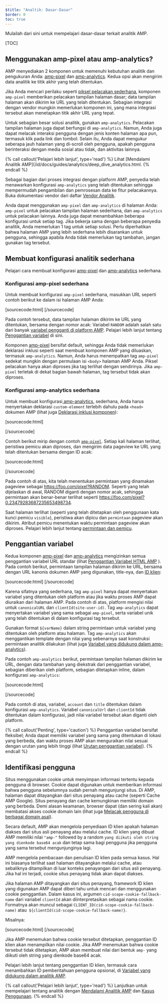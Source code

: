 ```yaml
---
$title: "Analtik: Dasar-Dasar"
$order: 0
toc: true
---
```


Mulailah dari sini untuk mempelajari dasar-dasar terkait analitik AMP.

[TOC]

## Menggunakan amp-pixel atau amp-analytics?


AMP menyediakan 2 komponen untuk memenuhi kebutuhan analitik dan pengukuran Anda: [amp-pixel](/id/docs/reference/amp-pixel.html) 
dan [amp-analytics](/id/docs/reference/extended/amp-analytics.html). Kedua opsi akan mengirim data analitik ke titik akhir yang telah ditentukan.


Jika Anda mencari perilaku seperti [piksel pelacakan sederhana](https://en.wikipedia.org/wiki/Web_beacon#Implementation), komponen `amp-pixel` memberikan pelacakan tampilan halaman dasar; data tampilan halaman akan dikirim ke URL yang telah ditentukan. Sebagian integrasi dengan vendor mungkin memerlukan komponen ini, yang mana integrasi tersebut akan menetapkan titik akhir URL yang tepat.

Untuk sebagian besar solusi analitik, gunakan `amp-analytics`. Pelacakan tampilan halaman juga dapat berfungsi di `amp-analytics`. Namun, Anda juga dapat melacak interaksi pengguna dengan jenis konten halaman apa pun, termasuk klik pada link dan tombol. Selain itu, Anda dapat mengukur seberapa jauh halaman yang di-scroll oleh pengguna, apakah pengguna berinteraksi dengan media sosial atau tidak, dan aktivitas lainnya.

{% call callout('Pelajari lebih lanjut', type='read') %}
 Lihat [Mendalami Analitik AMP](/id/docs/guides/analytics/deep_dive_analytics.html. 
 {% endcall %}

Sebagai bagian dari proses integrasi dengan platform AMP, penyedia telah menawarkan konfigurasi `amp-analytics` 
yang telah ditentukan sehingga mempermudah pengambilan dan pemrosesan data ke fitur pelacakannya. Buka dokumentasi vendor dari daftar [Vendor Analitik](/id/docs/guides/analytics/analytics-vendors.html).

Anda dapat menggunakan `amp-pixel` dan `amp-analytics` 
di halaman Anda: `amp-pixel` untuk pelacakan tampilan halaman sederhana, dan `amp-analytics` untuk pelacakan lainnya. Anda juga dapat menambahkan beberapa konfigurasi untuk setiap tag. Jika bekerja sama dengan beberapa penyedia analitik, Anda memerlukan 1 tag untuk setiap solusi. Perlu diperhatikan bahwa halaman AMP yang lebih sederhana lebih disarankan untuk pengguna, sehingga apabila Anda tidak memerlukan tag tambahan, jangan gunakan tag tersebut.

## Membuat konfigurasi analitik sederhana


Pelajari cara membuat konfigurasi [amp-pixel](/id/docs/reference/amp-pixel.html) 
dan [amp-analytics](/id/docs/reference/extended/amp-analytics.html) sederhana.

### Konfigurasi amp-pixel sederhana

 Untuk membuat konfigurasi `amp-pixel` sederhana, masukkan URL seperti contoh berikut ke dalam isi halaman AMP Anda:

[sourcecode:html]
<amp-pixel src="https://foo.com/pixel?RANDOM"></amp-pixel>
[/sourcecode]

 Pada contoh tersebut, data tampilan halaman dikirim ke URL yang ditentukan, bersama dengan nomor acak: Variabel `RANDOM` 
adalah salah satu dari banyak [variabel pengganti di platform AMP](https://github.com/ampproject/amphtml/blob/master/spec/amp-var-substitutions.md). Pelajari lebih lanjut tentang [Penggantian variabel](/id/docs/guides/analytics/analytics_basics.html#variable-substitution) di sini.

 Komponen [amp-pixel](/id/docs/reference/amp-pixel.html) bersifat default, sehingga Anda tidak memerlukan deklarasi inklusi seperti saat membuat komponen AMP yang diluaskan, termasuk `amp-analytics`. Namun, Anda harus menempatkan tag `amp-pixel` sedekat mungkin dengan permulaan isi `<body>` halaman AMP Anda. Piksel pelacakan hanya akan diproses jika tag terlihat dengan sendirinya. Jika `amp-pixel` terletak di dekat bagian bawah halaman, tag tersebut tidak akan diproses.

### Konfigurasi amp-analytics sederhana


Untuk membuat konfigurasi[ amp-analytics,](/id/docs/reference/extended/amp-analytics.html)  sederhana, Anda harus menyertakan deklarasi `custom-element` terlebih dahulu pada `<head>` dokumen AMP (lihat juga [Deklarasi inklusi komponen](/id/docs/reference/extended.html#component-inclusion-declaration)):

[sourcecode:html]

<script async custom-element="amp-analytics" src="https://cdn.ampproject.org/v0/amp-analytics-0.1.js"></script>

[/sourcecode]

 Contoh berikut mirip dengan contoh [`amp-pixel`](/id/docs/guides/analytics/analytics_basics.html#simple-amp-pixel-configuration). Setiap kali halaman terlihat, peristiwa pemicu akan diproses, dan mengirim data pageview ke URL yang telah ditentukan bersama dengan ID acak:

[sourcecode:html]
<amp-analytics>

<script type="application/json">
{
  "requests": {
    "pageview": "https://foo.com/pixel?RANDOM", 
    },
    "triggers": {
      "trackPageview": {
        "on": "visible",
        "request": "pageview"
    } 
  } 
}
</script>
</amp-analytics>
[/sourcecode]

 Pada contoh di atas, kita telah menentukan permintaan yang dinamakan pageview sebagai https://foo.com/pixel?RANDOM. Seperti yang telah dijelaskan di awal, RANDOM diganti dengan nomor acak, sehingga permintaan akan benar-benar terlihat seperti https://foo.com/pixel?0.23479283687235653498734.

 Saat halaman terlihat (seperti yang telah ditetapkan oleh penggunaan kata kunci pemicu `visible`), peristiwa akan dipicu dan `permintaan` pageview akan dikirim. Atribut pemicu menentukan waktu permintaan pageview akan diproses. Pelajari lebih lanjut tentang [permintaan dan pemicu](/id/docs/guides/analytics/deep_dive_analytics.html#requests-triggers--transports).

## Penggantian variabel

 Kedua komponen [amp-pixel](/id/docs/reference/amp-pixel.html) 
dan [amp-analytics](/id/docs/reference/extended/amp-analytics.html) 
mengizinkan semua penggantian variabel URL standar (lihat [Penggantian Variabel HTML AMP](https://github.com/ampproject/amphtml/blob/master/spec/amp-var-substitutions.md)
). Pada contoh berikut, permintaan tampilan halaman dikirim ke URL, bersama dengan URL kanonis dokumen AMP yang digunakan, title-nya, dan [ID klien](/id/docs/guides/analytics/analytics_basics.html#user-identification):

[sourcecode:html]
<amp-pixel src="https://example.com/analytics?url=${canonicalUrl}&title=${title}&clientId=${clientId(site-user-id)}"></amp-pixel>
[/sourcecode]

Karena sifatnya yang sederhana, tag `amp-pixel`
hanya dapat menyertakan variabel yang ditentukan oleh platform atau jika waktu proses AMP dapat diuraikan dari halaman AMP. Pada contoh di atas, platform mengisi nilai untuk `canonicalURL` dan `clientId(site-user-id)`. Tag `amp-analytics` dapat menyertakan variabel yang sama sebagai `amp-pixel`, serta variabel unik yang telah ditentukan di dalam konfigurasi tag tersebut.

Gunakan format `${varName}` dalam string permintaan untuk variabel yang ditentukan oleh platform atau halaman. Tag `amp-analytics` 
akan menggantikan template dengan nilai yang sebenarnya saat konstruksi permintaan analitik dilakukan (lihat juga [Variabel yang didukung dalam amp-analytics](https://github.com/ampproject/amphtml/blob/master/extensions/amp-analytics/analytics-vars.md)).

 Pada contoh `amp-analytics` berikut, permintaan tampilan halaman dikirim ke URL, dengan data tambahan yang diekstrak dari penggantian variabel, sebagian diberikan oleh platform, sebagian ditetapkan inline, dalam konfigurasi `amp-analytics`:

[sourcecode:html]
<amp-analytics>
<script type="application/json">
{
    "requests": {
      "pageview":"https://example.com/analytics?url=${canonicalUrl}&title=${title}&acct=${account}&clientId=${clientId(site-user-id)}",
  },
  "vars": {
    "account": "ABC123", 
    },
    "triggers": {
      "someEvent": {
        "on": "visible",
        "request": "pageview",
        "vars": {
          "title": "My homepage", 
      } 
    } 
  }
}
</script>
</amp-analytics>
[/sourcecode]

Pada contoh di atas, variabel, `account` dan `title` ditentukan dalam konfigurasi `amp-analytics`. Variabel `canonicalUrl` dan `clientId` tidak ditentukan dalam konfigurasi, jadi nilai variabel tersebut akan diganti oleh platform.

{% call callout('Penting', type='caution') %}
 Penggantian variabel bersifat fleksibel; Anda dapat memiliki variabel yang sama yang ditentukan di lokasi yang berbeda, dan waktu proses AMP akan menguraikan nilai sesuai dengan urutan yang lebih tinggi (lihat [Urutan penggantian variabel](/id/docs/guides/analytics/deep_dive_analytics.html#variable-substitution-ordering)). 
{% endcall %}

## Identifikasi pengguna


Situs menggunakan cookie untuk menyimpan informasi tertentu kepada pengguna di browser. Cookie dapat digunakan untuk memberikan informasi bahwa pengguna sebelumnya sudah pernah mengunjungi situs. Di AMP, halaman dapat ditayangkan dari situs penayang atau cache (seperti Cache AMP Google). Situs penayang dan cache kemungkinan memiliki domain yang berbeda. Demi alasan keamanan, browser dapat (dan sering kali akan) membatasi akses cookie domain lain (lihat juga [Melacak pengguna di berbagai domain asal](https://github.com/ampproject/amphtml/blob/master/spec/amp-managing-user-state.md)).

Secara default, AMP akan mengelola penyediaan ID klien apakah halaman diakses dari situs asli penayang atau melalui cache. ID klien yang dibuat AMP memiliki nilai `"amp-"`
followed by a random `yang diikuti oleh string yang dienkode base64 acak` dan tetap sama bagi pengguna jika pengguna yang sama tersebut mengunjunginya lagi.

AMP mengelola pembacaan dan penulisan ID klien pada semua kasus. Hal ini biasanya terlihat saat halaman ditayangkan melalui cache, atau sebaliknya ditampilkan di luar konteks penayangan dari situs asli penayang. Jika hal ini terjadi, cookie situs penayang tidak akan dapat diakses.

 Jika halaman AMP ditayangkan dari situs penayang, framework ID klien yang digunakan AMP dapat diberi tahu untuk mencari dan menggunakan cookie penggantian. Dalam kasus ini, argumen `cid-scope-cookie-fallback-name` dari variabel `clientId` 
akan diinterpretasikan sebagai nama cookie. Formatnya akan muncul sebagai `CLIENT_ID(cid-scope-cookie-fallback-name)` 
atau` ${clientId(cid-scope-cookie-fallback-name)}`.

Misalnya:

[sourcecode:html]
<amp-pixel src="https://foo.com/pixel?cid=CLIENT_ID(site-user-id-cookie-fallback-name)"></amp-pixel>
[/sourcecode]

 Jika AMP menemukan bahwa cookie tersebut ditetapkan, penggantian ID klien akan menampilkan nilai cookie. Jika AMP menemukan bahwa cookie tersebut tidak ditetapkan, AMP akan membuat nilai dari bentuk `amp-` yang diikuti oleh string yang dienkode base64 acak.


Pelajari lebih lanjut tentang penggantian ID klien, termasuk cara menambahkan ID pemberitahuan pengguna opsional, di [Variabel yang didukung dalam analitik AMP](https://github.com/ampproject/amphtml/blob/master/extensions/amp-analytics/analytics-vars.md).

{% call callout('Pelajari lebih lanjut', type='read') %}
 Lanjutkan untuk mempelajari tentang analitik dengan [Mendalami Analitik AMP](/id/docs/guides/analytics/deep_dive_analytics.html) dan [Kasus Penggunaan](/id/docs/guides/analytics/use_cases.html). 
{% endcall %}


